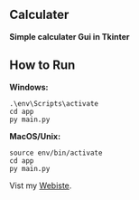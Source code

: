 ## Calculater

**Simple calculater Gui in Tkinter**

## How to Run
**Windows:**
```
.\env\Scripts\activate
cd app
py main.py
```


**MacOS/Unix:**
```
source env/bin/activate
cd app
py main.py
```

Vist my [Webiste](www.digitalbulb.ie).
